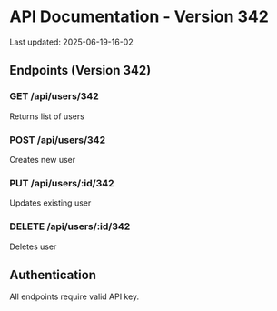 # API Documentation - Version 342
Last updated: 2025-06-19-16-02

## Endpoints (Version 342)

### GET /api/users/342
Returns list of users

### POST /api/users/342
Creates new user

### PUT /api/users/:id/342
Updates existing user

### DELETE /api/users/:id/342
Deletes user

## Authentication
All endpoints require valid API key.

